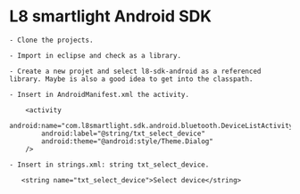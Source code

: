 L8 smartlight Android SDK
=========================

    - Clone the projects. 
    
    - Import in eclipse and check as a library.
    
    - Create a new projet and select l8-sdk-android as a referenced library. Maybe is also a good idea to get into the classpath.
    
    - Insert in AndroidManifest.xml the activity.

        <activity
            android:name="com.l8smartlight.sdk.android.bluetooth.DeviceListActivity"
            android:label="@string/txt_select_device"
            android:theme="@android:style/Theme.Dialog" 
        />
 
    - Insert in strings.xml: string txt_select_device.

       <string name="txt_select_device">Select device</string>
